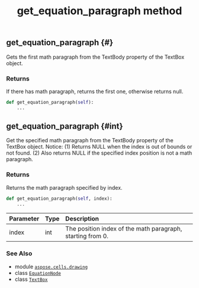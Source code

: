 ﻿---
title: get_equation_paragraph method
second_title: Aspose.Cells for Python via .NET API References
description: 
type: docs
weight: 100
url: /aspose.cells.drawing/textbox/get_equation_paragraph/
is_root: false
---

## get_equation_paragraph {#}

Gets the first math paragraph from the TextBody property of the TextBox object.


### Returns 


If there has math paragraph, returns the first one, otherwise returns null.


```python
def get_equation_paragraph(self):
    ...
```




## get_equation_paragraph {#int}

Get the specified math paragraph from the TextBody property of the TextBox object.
Notice:
(1) Returns NULL when the index is out of bounds or not found.
(2) Also returns NULL if the specified index position is not a math paragraph.


### Returns 


Returns the math paragraph specified by index.


```python
def get_equation_paragraph(self, index):
    ...
```


| Parameter | Type | Description |
| :- | :- | :- |
| index | int | The position index of the math paragraph, starting from 0. |



### See Also
* module [`aspose.cells.drawing`](../../)
* class [`EquationNode`](/cells/python-net/aspose.cells.drawing.equations/equationnode)
* class [`TextBox`](/cells/python-net/aspose.cells.drawing/textbox)
